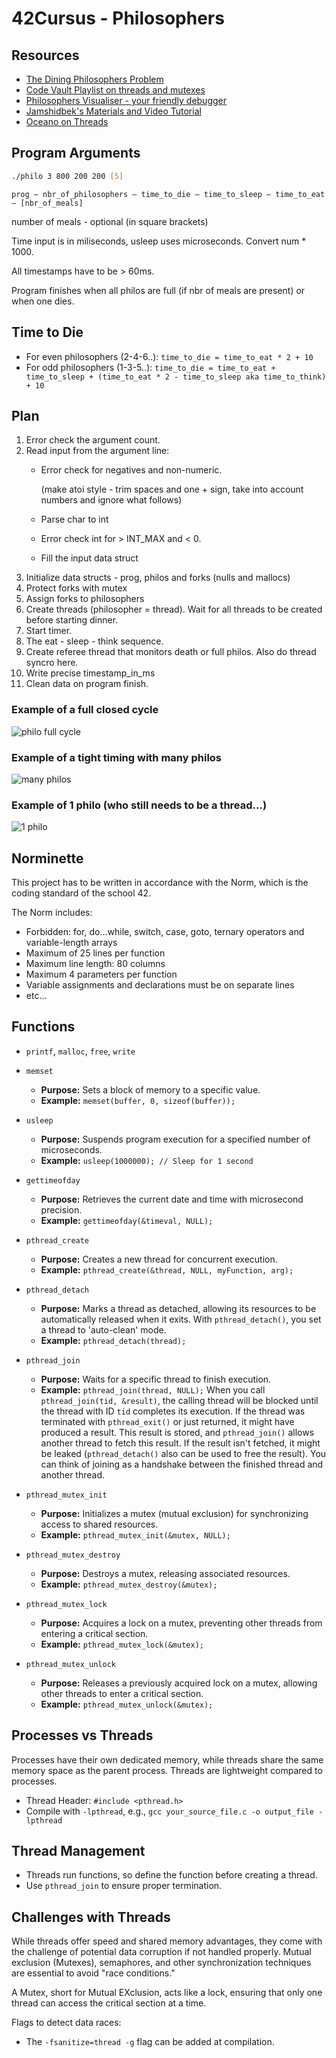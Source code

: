 # 42Cursus - Philosophers

## Resources

- [The Dining Philosophers Problem](https://www.javatpoint.com/os-dining-philosophers-problem)
- [Code Vault Playlist on threads and mutexes](https://www.youtube.com/watch?v=d9s_d28yJq0&list=PLfqABt5AS4FmuQf70psXrsMLEDQXNkLq2)
- [Philosophers Visualiser - your friendly debugger](https://nafuka11.github.io/philosophers-visualizer/)
- [Jamshidbek's Materials and Video Tutorial](https://github.com/Jamshidbek2000/philosophers_42)
- [Oceano on Threads](https://medium.com/@jalal92/lets-discuss-threads-grab-a-coffee-ad4d4ebf7181)

## Program Arguments

```bash
./philo 3 800 200 200 [5]
```
`prog — nbr_of_philosophers — time_to_die — time_to_sleep — time_to_eat — [nbr_of_meals]`


number of meals - optional (in square brackets)

Time input is in miliseconds, usleep uses microseconds. Convert num * 1000.

All timestamps have to be > 60ms.

Program finishes when all philos are full (if nbr of meals are present) or when one dies.

## Time to Die

- For even philosophers (2-4-6..): `time_to_die = time_to_eat * 2 + 10` 
- For odd philosophers (1-3-5..): `time_to_die = time_to_eat + time_to_sleep + (time_to_eat * 2 - time_to_sleep aka time_to_think) + 10`
  
## Plan

1. Error check the argument count.
2. Read input from the argument line:
    - Error check for negatives and non-numeric.
        
        (make atoi style - trim spaces and one + sign, take into account numbers and ignore what follows)
        
    - Parse char to int
    - Error check int for > INT_MAX and < 0.
    - Fill the input data struct
3. Initialize data structs - prog, philos and forks (nulls and mallocs)
4. Protect forks with mutex
5. Assign forks to philosophers
6. Create threads (philosopher = thread). Wait for all threads to be created before starting dinner.
7. Start timer.
8. The eat - sleep - think sequence.
9. Create referee thread that monitors death or full philos. Also do thread syncro here.
10. Write precise timestamp_in_ms
11. Clean data on program finish.

### Example of a full closed cycle
![philo full cycle](pics/philo4-410-200-100-2.jpg)

### Example of a tight timing with many philos
![many philos](pics/philo-199-610-200-100.jpg)

### Example of 1 philo (who still needs to be a thread...)
![1 philo](pics/philo1-800-200-200.jpg)

## Norminette
This project has to be written in accordance with the Norm, which is the coding standard of the school 42.

The Norm includes:
- Forbidden: for, do...while, switch, case, goto, ternary operators and variable-length arrays 
- Maximum of 25 lines per function
- Maximum line length: 80 columns
- Maximum 4 parameters per function 
- Variable assignments and declarations must be on separate lines
- etc...
    
## Functions

- `printf`, `malloc`, `free`, `write`
- `memset`
   - **Purpose:** Sets a block of memory to a specific value.
   - **Example:** `memset(buffer, 0, sizeof(buffer));`
- `usleep`
   - **Purpose:** Suspends program execution for a specified number of microseconds.
   - **Example:** `usleep(1000000); // Sleep for 1 second`
- `gettimeofday`
   - **Purpose:** Retrieves the current date and time with microsecond precision.
   - **Example:** `gettimeofday(&timeval, NULL);`
- `pthread_create`
   - **Purpose:** Creates a new thread for concurrent execution.
   - **Example:** `pthread_create(&thread, NULL, myFunction, arg);`
- `pthread_detach`
   - **Purpose:** Marks a thread as detached, allowing its resources to be automatically released when it exits. With `pthread_detach()`, you set a thread to 'auto-clean' mode.
   - **Example:** `pthread_detach(thread);`
- `pthread_join`
   - **Purpose:** Waits for a specific thread to finish execution.
   - **Example:** `pthread_join(thread, NULL);`
When you call `pthread_join(tid, &result)`, the calling thread will be blocked until the thread with ID `tid` completes its execution. If the thread was terminated with `pthread_exit()` or just returned, it might have produced a result. This result is stored, and `pthread_join()` allows another thread to fetch this result.
If the result isn't fetched, it might be leaked (`pthread_detach()` also can be used to free the result). You can think of joining as a handshake between the finished thread and another thread.

- `pthread_mutex_init`
   - **Purpose:** Initializes a mutex (mutual exclusion) for synchronizing access to shared resources.
   - **Example:** `pthread_mutex_init(&mutex, NULL);`
- `pthread_mutex_destroy`
   - **Purpose:** Destroys a mutex, releasing associated resources.
   - **Example:** `pthread_mutex_destroy(&mutex);`
- `pthread_mutex_lock`
   - **Purpose:** Acquires a lock on a mutex, preventing other threads from entering a critical section.
   - **Example:** `pthread_mutex_lock(&mutex);`
- `pthread_mutex_unlock`
   - **Purpose:** Releases a previously acquired lock on a mutex, allowing other threads to enter a critical section.
   - **Example:** `pthread_mutex_unlock(&mutex);`


## Processes vs Threads

Processes have their own dedicated memory, while threads share the same memory space as the parent process. Threads are lightweight compared to processes.

- Thread Header: `#include <pthread.h>`
- Compile with `-lpthread`, e.g., `gcc your_source_file.c -o output_file -lpthread`

## Thread Management

- Threads run functions, so define the function before creating a thread.
- Use `pthread_join` to ensure proper termination.

## Challenges with Threads

While threads offer speed and shared memory advantages, they come with the challenge of potential data corruption if not handled properly. Mutual exclusion (Mutexes), semaphores, and other synchronization techniques are essential to avoid "race conditions."

A Mutex, short for Mutual EXclusion, acts like a lock, ensuring that only one thread can access the critical section at a time.

Flags to detect data races:

- The `-fsanitize=thread -g` flag can be added at compilation.

